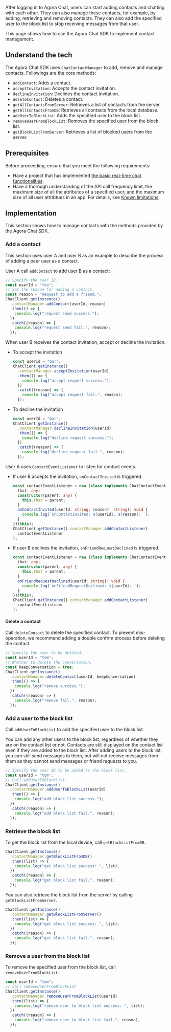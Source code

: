 After logging in to Agora Chat, users can start adding contacts and chatting with each other. They can also manage these contacts, for example, by adding, retrieving and removing contacts. They can also add the specified user to the block list to stop receiving messages from that user.

This page shows how to use the Agora Chat SDK to implement contact management.

## Understand the tech

The Agora Chat SDK uses `ChatContactManager` to add, remove and manage contacts. Followings are the core methods:

- `addContact`: Adds a contact.
- `acceptInvitation`: Accepts the contact invitation.
- `declineInvitation`: Declines the contact invitation.
- `deleteContact`: Deletes a contact.
- `getAllContactsFromServer`: Retrieves a list of contacts from the server.
- `getAllContactsFromDB`: Retrieves all contacts from the local database.
- `addUserToBlockList`: Adds the specified user to the block list.
- `removeUserFromBlockList`: Removes the specified user from the block list.
- `getBlockListFromServer`: Retrieves a list of blocked users from the server.

## Prerequisites

Before proceeding, ensure that you meet the following requirements:

- Have a project that has implemented [the basic real-time chat functionalities](./agora_chat_get_started_rn?platform=React%20Native).
- Have a thorough understanding of the API call frequency limit, the maximum size of all the attributes of a specified user, and the maximum size of all user attribtues in an app. For details, see [Known limitations](./agora_chat_limitation?platform=React%20Native).

## Implementation

This section shows how to manage contacts with the methods provided by the Agora Chat SDK.

### Add a contact

This section uses user A and user B as an example to describe the process of adding a peer user as a contact.

User A call `addContact` to add user B as a contact:

```typescript
// Specify the user ID.
const userId = "foo";
// Set the reason for adding a contact.
const reason = "Request to add a friend.";
ChatClient.getInstance()
  .contactManager.addContact(userId, reason)
  .then(() => {
    console.log("request send success.");
  })
  .catch((reason) => {
    console.log("request send fail.", reason);
  });
```

When user B receives the contact invitation, accept or decline the invitation.

- To accept the invitation

  ```typescript
  const userId = "bar";
  ChatClient.getInstance()
    .contactManager.acceptInvitation(userId)
    .then(() => {
      console.log("accept request success.");
    })
    .catch((reason) => {
      console.log("accept request fail.", reason);
    });
  ```

- To decline the invitation

  ```typescript
  const userId = "bar";
  ChatClient.getInstance()
    .contactManager.declineInvitation(userId)
    .then(() => {
      console.log("decline request success.");
    })
    .catch((reason) => {
      console.log("decline request fail.", reason);
    });
  ```

User A uses `ContactEventListener` to listen for contact events. 

- If user B accepts the invitation, `onContactInvited` is triggered.

  ```typescript
  const contactEventListener = new (class implements ChatContactEventListener {
    that: any;
    constructor(parent: any) {
      this.that = parent;
    }
    onContactInvited(userId: string, reason?: string): void {
      console.log(`onContactInvited: ${userId}, ${reason}: `);
    }
  })(this);
  ChatClient.getInstance().contactManager.addContactListener(
    contactEventListener
  );
  ```

- If user B declines the invitation, `onFriendRequestDeclined` is triggered.

  ```typescript
  const contactEventListener = new (class implements ChatContactEventListener {
    that: any;
    constructor(parent: any) {
      this.that = parent;
    }
    onFriendRequestDeclined(userId: string): void {
      console.log(`onFriendRequestDeclined: ${userId}: `);
    }
  })(this);
  ChatClient.getInstance().contactManager.addContactListener(
    contactEventListener
  );
  ```

#### Delete a contact

Call `deleteContact` to delete the specified contact. To prevent mis-operation, we recommend adding a double confirm process before deleting the contact.

```typescript
// Specify the user to be deleted.
const userId = "tom";
// Whether to delete the conversation.
const keepConversation = true;
ChatClient.getInstance()
  .contactManager.deleteContact(userId, keepConversation)
  .then(() => {
    console.log("remove success.");
  })
  .catch((reason) => {
    console.log("remove fail.", reason);
  });
```

### Add a user to the block list

Call `addUserToBlockList` to add the specified user to the block list. 

You can add any other users to the block list, regardless of whether they are on the contact list or not. Contacts are still displayed on the contact list even if they are added to the block list. After adding users to the block list,  you can still send messages to them, but will not receive messages from them as they cannot send messages or friend requests to you.

```typescript
// Specify the user ID to be added to the block list.
const userId = "tom";
// Call addUserToBlockList.
ChatClient.getInstance()
  .contactManager.addUserToBlockList(userId)
  .then(() => {
    console.log("add block list success.");
  })
  .catch((reason) => {
    console.log("add block list fail.", reason);
  });
```

### Retrieve the block list

To get the block list from the local device, call `getBlockListFromDB`.

```typescript
ChatClient.getInstance()
  .contactManager.getBlockListFromDB()
  .then((list) => {
    console.log("get block list success: ", list);
  })
  .catch((reason) => {
    console.log("get block list fail.", reason);
  });
```

You can also retrieve the block list from the server by calling `getBlockListFromServer`.

```typescript
ChatClient.getInstance()
  .contactManager.getBlockListFromServer()
  .then((list) => {
    console.log("get block list success: ", list);
  })
  .catch((reason) => {
    console.log("get block list fail.", reason);
  });
```

### Remove a user from the block list

To remove the specified user from the block list, call `removeUserFromBlockList`. 

```typescript
const userId = "tom";
// Call removeUserFromBlockList
ChatClient.getInstance()
  .contactManager.removeUserFromBlockList(userId)
  .then((list) => {
    console.log("remove user to block list success: ", list);
  })
  .catch((reason) => {
    console.log("remove user to block list fail.", reason);
  });
```